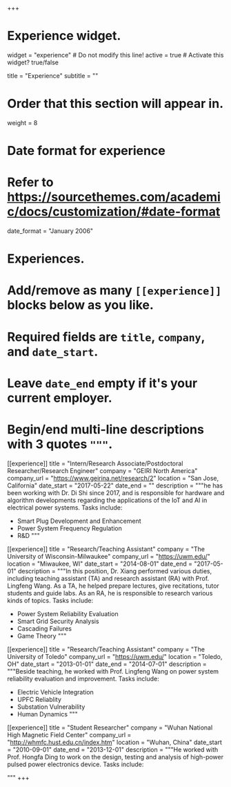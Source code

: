 +++
# Experience widget.
widget = "experience"  # Do not modify this line!
active = true  # Activate this widget? true/false

title = "Experience"
subtitle = ""

# Order that this section will appear in.
weight = 8

# Date format for experience
#   Refer to https://sourcethemes.com/academic/docs/customization/#date-format
date_format = "January 2006"

# Experiences.
#   Add/remove as many `[[experience]]` blocks below as you like.
#   Required fields are `title`, `company`, and `date_start`.
#   Leave `date_end` empty if it's your current employer.
#   Begin/end multi-line descriptions with 3 quotes `"""`.
[[experience]]
  title = "Intern/Research Associate/Postdoctoral Researcher/Research Engineer"
  company = "GEIRI North America"
  company_url = "https://www.geirina.net/research/2"
  location = "San Jose, California"
  date_start = "2017-05-22"
  date_end = ""
  description = """he has been working with Dr. Di Shi since 2017, and is responsible for hardware and algorithm developments regarding the applications of the IoT and AI in electrical power systems. Tasks include:   
  * Smart Plug Development and Enhancement
  * Power System Frequency Regulation 
  * R&D
  """

[[experience]]
  title = "Research/Teaching Assistant"
  company = "The University of Wisconsin-Milwaukee"
  company_url = "https://uwm.edu/"
  location = "Miwaukee, WI"
  date_start = "2014-08-01"
  date_end = "2017-05-01"
  description = """In this position, Dr. Xiang performed various duties, including teaching assistant (TA) and research assistant (RA) with Prof. Lingfeng Wang. As a TA, he helped prepare lectures, give recitations, tutor students and guide labs. As an RA, he is responsible to research various kinds of topics.  Tasks include: 
  * Power System Reliability Evaluation
  * Smart Grid Security Analysis
  * Cascading Failures
  * Game Theory
  """
  
  [[experience]]
  title = "Research/Teaching Assistant"
  company = "The University of Toledo"
  company_url = "https://uwm.edu/"
  location = "Toledo, OH"
  date_start = "2013-01-01"
  date_end = "2014-07-01"
  description = """Beside teaching, he worked with Prof. Lingfeng Wang on power system reliability evaluation and improvement.  Tasks include: 
  * Electric Vehicle Integration
  * UPFC Reliablity
  * Substation Vulnerability
  * Human Dynamics
  """
  
  
  [[experience]]
  title = "Student Researcher"
  company = "Wuhan National High Magnetic Field Center"
  company_url = "http://whmfc.hust.edu.cn/index.htm"
  location = "Wuhan, China"
  date_start = "2010-09-01"
  date_end = "2013-12-01"
  description = """He worked with Prof. Hongfa Ding to work on the design, testing and analysis of high-power pulsed power electronics device. Tasks include: 

  """
+++

